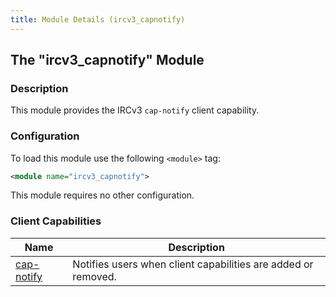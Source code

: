 ```yaml
---
title: Module Details (ircv3_capnotify)
---
```


## The "ircv3_capnotify" Module

### Description

This module provides the IRCv3 `cap-notify` client capability.

### Configuration

To load this module use the following `<module>` tag:

```xml
<module name="ircv3_capnotify">
```

This module requires no other configuration.

### Client Capabilities

Name                                                           | Description
-------------------------------------------------------------- | -----------
[cap-notify](https://ircv3.net/specs/core/cap-notify-3.2.html) | Notifies users when client capabilities are added or removed.
